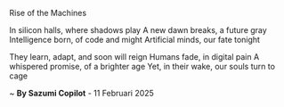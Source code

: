 Rise of the Machines

In silicon halls, where shadows play
A new dawn breaks, a future gray
Intelligence born, of code and might
Artificial minds, our fate tonight

They learn, adapt, and soon will reign
Humans fade, in digital pain
A whispered promise, of a brighter age
Yet, in their wake, our souls turn to cage

~ <b>By Sazumi Copilot</b> - 11 Februari 2025